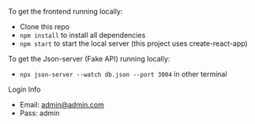 To get the frontend running locally:

- Clone this repo
- `npm install` to install all dependencies
- `npm start` to start the local server (this project uses create-react-app)

To get the Json-server (Fake API) running locally:

- `npx json-server --watch db.json --port 3004` in other terminal

Login Info
 - Email: admin@admin.com
 - Pass: admin
